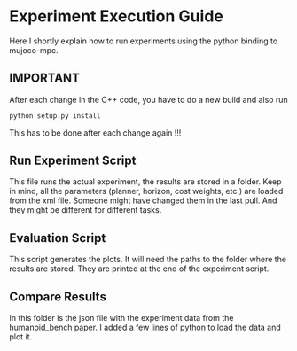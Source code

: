 # Experiment Execution Guide

Here I shortly explain how to run experiments using the python binding to mujoco-mpc.
## IMPORTANT

After each change in the C++ code, you have to do a new build and also run 
```bash
python setup.py install
```
This has to be done after each change again !!!

## Run Experiment Script

This file runs the actual experiment, the results are stored in a folder. 
Keep in mind, all the parameters (planner, horizon, cost weights, etc.) are loaded from the xml file. Someone might have changed them in the last pull. And they might be different for different tasks. 

## Evaluation Script
This script generates the plots. It will need the paths to the folder where the results are stored. They are printed at the end of the experiment script.

## Compare Results
In this folder is the json file with the experiment data from the humanoid_bench paper. I added a few lines of python to load the data and plot it. 